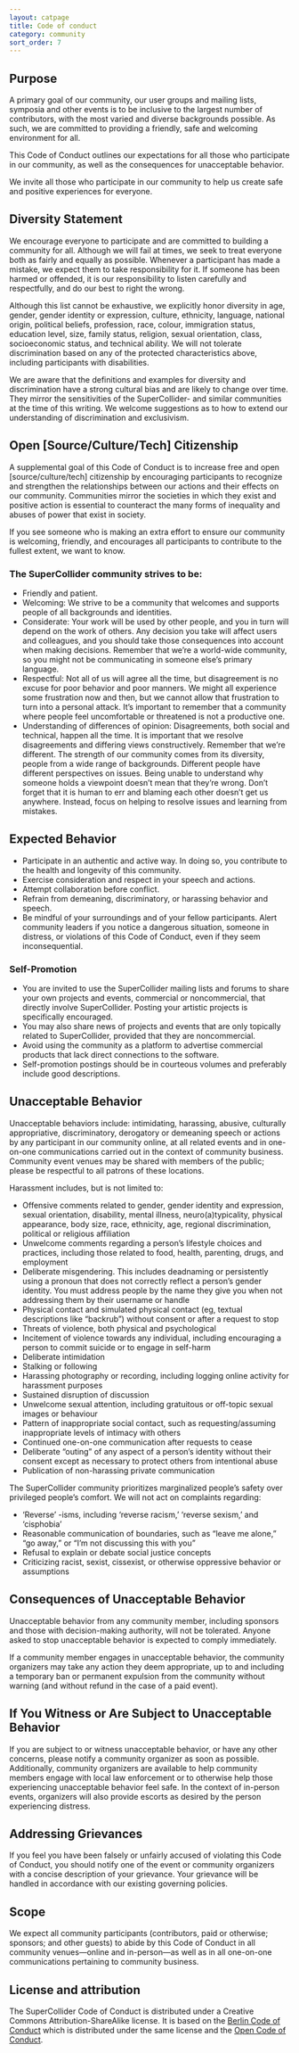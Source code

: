 ```yaml
---
layout: catpage
title: Code of conduct
category: community
sort_order: 7
---
```


## Purpose

A primary goal of our community, our user groups and mailing lists, symposia and other events is to be inclusive to the largest number of contributors, with the most varied and diverse backgrounds possible. As such, we are committed to providing a friendly, safe and welcoming environment for all.

This Code of Conduct outlines our expectations for all those who participate in our community, as well as the consequences for unacceptable behavior.

We invite all those who participate in our community to help us create safe and positive experiences for everyone.

## Diversity Statement

We encourage everyone to participate and are committed to building a community for all. Although we will fail at times, we seek to treat everyone both as fairly and equally as possible. Whenever a participant has made a mistake, we expect them to take responsibility for it. If someone has been harmed or offended, it is our responsibility to listen carefully and respectfully, and do our best to right the wrong.

Although this list cannot be exhaustive, we explicitly honor diversity in age, gender, gender identity or expression, culture, ethnicity, language, national origin, political beliefs, profession, race, colour, immigration status, education level, size, family status, religion, sexual orientation, class, socioeconomic status, and technical ability. We will not tolerate discrimination based on any of the protected characteristics above, including participants with disabilities.

We are aware that the definitions and examples for diversity and discrimination have a strong cultural bias and are likely to change over time. They mirror the sensitivities of the SuperCollider- and similar communities at the time of this writing. We welcome suggestions as to how to extend our understanding of discrimination and exclusivism.

## Open [Source/Culture/Tech] Citizenship

A supplemental goal of this Code of Conduct is to increase free and open [source/culture/tech] citizenship by encouraging participants to recognize and strengthen the relationships between our actions and their effects on our community.
Communities mirror the societies in which they exist and positive action is essential to counteract the many forms of inequality and abuses of power that exist in society.

If you see someone who is making an extra effort to ensure our community is welcoming, friendly, and encourages all participants to contribute to the fullest extent, we want to know.

### The SuperCollider community strives to be:

* Friendly and patient.
* Welcoming: We strive to be a community that welcomes and supports people of all backgrounds and identities.
* Considerate: Your work will be used by other people, and you in turn will depend on the work of others. Any decision you take will affect users and colleagues, and you should take those consequences into account when making decisions. Remember that we’re a world-wide community, so you might not be communicating in someone else’s primary language.
* Respectful: Not all of us will agree all the time, but disagreement is no excuse for poor behavior and poor manners. We might all experience some frustration now and then, but we cannot allow that frustration to turn into a personal attack. It’s important to remember that a community where people feel uncomfortable or threatened is not a productive one.
* Understanding of differences of opinion: Disagreements, both social and technical, happen all the time. It is important that we resolve disagreements and differing views constructively. Remember that we’re different. The strength of our community comes from its diversity, people from a wide range of backgrounds. Different people have different perspectives on issues. Being unable to understand why someone holds a viewpoint doesn’t mean that they’re wrong. Don’t forget that it is human to err and blaming each other doesn’t get us anywhere. Instead, focus on helping to resolve issues and learning from mistakes.

## Expected Behavior

* Participate in an authentic and active way. In doing so, you contribute to the health and longevity of this community.
* Exercise consideration and respect in your speech and actions.
* Attempt collaboration before conflict.
* Refrain from demeaning, discriminatory, or harassing behavior and speech.
* Be mindful of your surroundings and of your fellow participants. Alert community leaders if you notice a dangerous situation, someone in distress, or violations of this Code of Conduct, even if they seem inconsequential.

### Self-Promotion

* You are invited to use the SuperCollider mailing lists and forums to share your own projects and events, commercial or noncommercial, that directly involve SuperCollider. Posting your artistic projects is specifically encouraged.
* You may also share news of projects and events that are only topically related to SuperCollider, provided that they are noncommercial.
* Avoid using the community as a platform to advertise commercial products that lack direct connections to the software.
* Self-promotion postings should be in courteous volumes and preferably include good descriptions.

## Unacceptable Behavior

Unacceptable behaviors include: intimidating, harassing, abusive, culturally appropriative, discriminatory, derogatory or demeaning speech or actions by any participant in our community online, at all related events and in one-on-one communications carried out in the context of community business. Community event venues may be shared with members of the public; please be respectful to all patrons of these locations.

Harassment includes, but is not limited to:

* Offensive comments related to gender, gender identity and expression, sexual orientation, disability, mental illness, neuro(a)typicality, physical appearance, body size, race, ethnicity, age, regional discrimination, political or religious affiliation
* Unwelcome comments regarding a person’s lifestyle choices and practices, including those related to food, health, parenting, drugs, and employment
* Deliberate misgendering. This includes deadnaming or persistently using a pronoun that does not correctly reflect a person’s gender identity. You must address people by the name they give you when not addressing them by their username or handle
* Physical contact and simulated physical contact (eg, textual descriptions like “backrub”) without consent or after a request to stop
* Threats of violence, both physical and psychological
* Incitement of violence towards any individual, including encouraging a person to commit suicide or to engage in self-harm
* Deliberate intimidation
* Stalking or following
* Harassing photography or recording, including logging online activity for harassment purposes
* Sustained disruption of discussion
* Unwelcome sexual attention, including gratuitous or off-topic sexual images or behaviour
* Pattern of inappropriate social contact, such as requesting/assuming inappropriate levels of intimacy with others
* Continued one-on-one communication after requests to cease
* Deliberate “outing” of any aspect of a person’s identity without their consent except as necessary to protect others from intentional abuse
* Publication of non-harassing private communication

The SuperCollider community prioritizes marginalized people’s safety over privileged people’s comfort. We will not act on complaints regarding:
* ‘Reverse’ -isms, including ‘reverse racism,’ ‘reverse sexism,’ and ‘cisphobia’
* Reasonable communication of boundaries, such as “leave me alone,” “go away,” or “I’m not discussing this with you”
* Refusal to explain or debate social justice concepts
* Criticizing racist, sexist, cissexist, or otherwise oppressive behavior or assumptions

## Consequences of Unacceptable Behavior

Unacceptable behavior from any community member, including sponsors and those with decision-making authority, will not be tolerated. Anyone asked to stop unacceptable behavior is expected to comply immediately.

If a community member engages in unacceptable behavior, the community organizers may take any action they deem appropriate, up to and including a temporary ban or permanent expulsion from the community without warning (and without refund in the case of a paid event).

## If You Witness or Are Subject to Unacceptable Behavior

If you are subject to or witness unacceptable behavior, or have any other concerns, please notify a community organizer as soon as possible. Additionally, community organizers are available to help community members engage with local law enforcement or to otherwise help those experiencing unacceptable behavior feel safe. In the context of in-person events, organizers will also provide escorts as desired by the person experiencing distress.

## Addressing Grievances

If you feel you have been falsely or unfairly accused of violating this Code of Conduct, you should notify one of the event or community organizers with a concise description of your grievance. Your grievance will be handled in accordance with our existing governing policies.

## Scope

We expect all community participants (contributors, paid or otherwise; sponsors; and other guests) to abide by this Code of Conduct in all community venues—online and in-person—as well as in all one-on-one communications pertaining to community business.

## License and attribution

The SuperCollider Code of Conduct is distributed under a Creative Commons Attribution-ShareAlike license. It is based on the [Berlin Code of Conduct](http://berlincodeofconduct.org/) which is distributed under the same license and the [Open Code of Conduct](http://todogroup.org/opencodeofconduct/).
